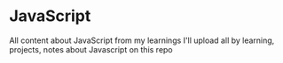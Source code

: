 # JavaScript
All content about JavaScript from my learnings
I'll upload all by learning, projects, notes about Javascript on this repo

